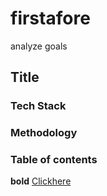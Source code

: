 # firstafore
analyze goals
## Title
### Tech Stack
### Methodology
### Table of contents
**bold**
[Clickhere](https://www.google.com/)
